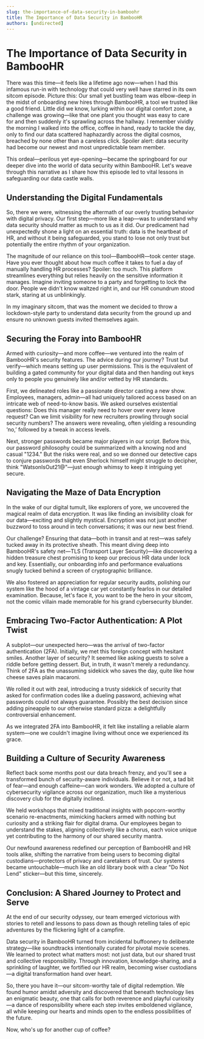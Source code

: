 ```yaml
---
slug: the-importance-of-data-security-in-bamboohr
title: The Importance of Data Security in BambooHR
authors: [undirected]
---
```



# The Importance of Data Security in BambooHR

There was this time—it feels like a lifetime ago now—when I had this infamous run-in with technology that could very well have starred in its own sitcom episode. Picture this: Our small yet bustling team was elbow-deep in the midst of onboarding new hires through BambooHR, a tool we trusted like a good friend. Little did we know, lurking within our digital comfort zone, a challenge was growing—like that one plant you thought was easy to care for and then suddenly it's sprawling across the hallway. I remember vividly the morning I walked into the office, coffee in hand, ready to tackle the day, only to find our data scattered haphazardly across the digital cosmos, breached by none other than a careless click. Spoiler alert: data security had become our newest and most unpredictable team member.

This ordeal—perilous yet eye-opening—became the springboard for our deeper dive into the world of data security within BambooHR. Let's weave through this narrative as I share how this episode led to vital lessons in safeguarding our data castle walls.

## Understanding the Digital Fundamentals

So, there we were, witnessing the aftermath of our overly trusting behavior with digital privacy. Our first step—more like a leap—was to understand why data security should matter as much to us as it did. Our predicament had unexpectedly shone a light on an essential truth: data is the heartbeat of HR, and without it being safeguarded, you stand to lose not only trust but potentially the entire rhythm of your organization.

The magnitude of our reliance on this tool—BambooHR—took center stage. Have you ever thought about how much coffee it takes to fuel a day of manually handling HR processes? Spoiler: too much. This platform streamlines everything but relies heavily on the sensitive information it manages. Imagine inviting someone to a party and forgetting to lock the door. People we didn't know waltzed right in, and our HR conundrum stood stark, staring at us unblinkingly.

In my imaginary sitcom, that was the moment we decided to throw a lockdown-style party to understand data security from the ground up and ensure no unknown guests invited themselves again.

## Securing the Foray into BambooHR

Armed with curiosity—and more coffee—we ventured into the realm of BambooHR's security features. The advice during our journey? Trust but verify—which means setting up user permissions. This is the equivalent of building a gated community for your digital data and then handing out keys only to people you genuinely like and/or vetted by HR standards.

First, we delineated roles like a passionate director casting a new show. Employees, managers, admin—all had uniquely tailored access based on an intricate web of need-to-know basis. We asked ourselves existential questions: Does this manager really need to hover over every leave request? Can we limit visibility for new recruiters prowling through social security numbers? The answers were revealing, often yielding a resounding ‘no,’ followed by a tweak in access levels.

Next, stronger passwords became major players in our script. Before this, our password philosophy could be summarized with a knowing nod and casual "1234." But the risks were real, and so we donned our detective caps to conjure passwords that even Sherlock himself might struggle to decipher, think "WatsonIsOut21@"—just enough whimsy to keep it intriguing yet secure.

## Navigating the Maze of Data Encryption

In the wake of our digital tumult, like explorers of yore, we uncovered the magical realm of data encryption. It was like finding an invisibility cloak for our data—exciting and slightly mystical. Encryption was not just another buzzword to toss around in tech conversations; it was our new best friend.

Our challenge? Ensuring that data—both in transit and at rest—was safely tucked away in its protective sheath. This meant diving deep into BambooHR's safety net—TLS (Transport Layer Security)—like discovering a hidden treasure chest promising to keep our precious HR data under lock and key. Essentially, our onboarding info and performance evaluations snugly tucked behind a screen of cryptographic brilliance.

We also fostered an appreciation for regular security audits, polishing our system like the hood of a vintage car yet constantly fearlos in our detailed examination. Because, let's face it, you want to be the hero in your sitcom, not the comic villain made memorable for his grand cybersecurity blunder.

## Embracing Two-Factor Authentication: A Plot Twist

A subplot—our unexpected hero—was the arrival of two-factor authentication (2FA). Initially, we met this foreign concept with hesitant smiles. Another layer of security? It seemed like asking guests to solve a riddle before getting dessert. But, in truth, it wasn't merely a redundancy. Think of 2FA as the unassuming sidekick who saves the day, quite like how cheese saves plain macaroni.

We rolled it out with zeal, introducing a trusty sidekick of security that asked for confirmation codes like a dueling password, achieving what passwords could not always guarantee. Possibly the best decision since adding pineapple to our otherwise standard pizza: a delightfully controversial enhancement.

As we integrated 2FA into BambooHR, it felt like installing a reliable alarm system—one we couldn't imagine living without once we experienced its grace.

## Building a Culture of Security Awareness

Reflect back some months post our data breach frenzy, and you'll see a transformed bunch of security-aware individuals. Believe it or not, a tad bit of fear—and enough caffeine—can work wonders. We adopted a culture of cybersecurity vigilance across our organization, much like a mysterious discovery club for the digitally inclined.

We held workshops that mixed traditional insights with popcorn-worthy scenario re-enactments, mimicking hackers armed with nothing but curiosity and a striking flair for digital drama. Our employees began to understand the stakes, aligning collectively like a chorus, each voice unique yet contributing to the harmony of our shared security mantra.

Our newfound awareness redefined our perception of BambooHR and HR tools alike, shifting the narrative from being users to becoming digital custodians—protectors of privacy and caretakers of trust. Our systems became untouchable—much like an old library book with a clear "Do Not Lend" sticker—but this time, sincerely.

## Conclusion: A Shared Journey to Protect and Serve

At the end of our security odyssey, our team emerged victorious with stories to retell and lessons to pass down as though retelling tales of epic adventures by the flickering light of a campfire.

Data security in BambooHR turned from incidental buffoonery to deliberate strategy—like soundtracks intentionally curated for pivotal movie scenes. We learned to protect what matters most: not just data, but our shared trust and collective responsibility. Through innovation, knowledge-sharing, and a sprinkling of laughter, we fortified our HR realm, becoming wiser custodians—a digital transformation hand over heart.

So, there you have it—our sitcom-worthy tale of digital redemption. We found humor amidst adversity and discovered that beneath technology lies an enigmatic beauty, one that calls for both reverence and playful curiosity—a dance of responsibility where each step invites emboldened vigilance, all while keeping our hearts and minds open to the endless possibilities of the future.

Now, who's up for another cup of coffee?
